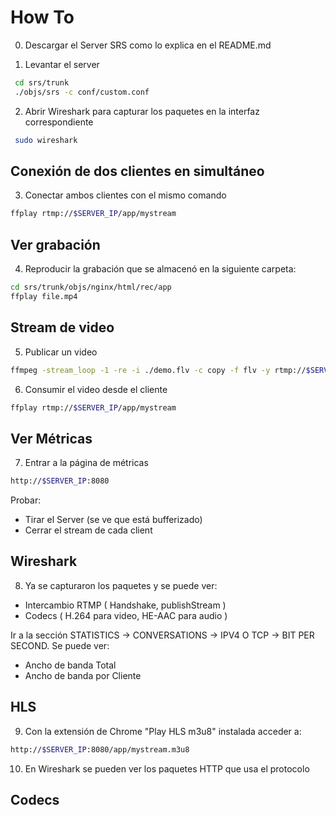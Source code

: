 # How To 

0. Descargar el Server SRS como lo explica en el README.md 

1. Levantar el server 
```bash
 cd srs/trunk
 ./objs/srs -c conf/custom.conf
```

2. Abrir Wireshark para capturar los paquetes en la interfaz correspondiente

```bash
 sudo wireshark
```

## Conexión de dos clientes en simultáneo

3. Conectar ambos clientes con el mismo comando 

```bash
ffplay rtmp://$SERVER_IP/app/mystream 
```
 
## Ver grabación 
4. Reproducir la grabación que se almacenó en la siguiente carpeta:
```bash
cd srs/trunk/objs/nginx/html/rec/app
ffplay file.mp4
```
## Stream de video 

5. Publicar un video 
```bash
ffmpeg -stream_loop -1 -re -i ./demo.flv -c copy -f flv -y rtmp://$SERVER_IP/app/mystream
```

6. Consumir el video desde el cliente
```bash
ffplay rtmp://$SERVER_IP/app/mystream 
```

## Ver Métricas 

7. Entrar a la página de métricas 
```bash
http://$SERVER_IP:8080
```
Probar: 
- Tirar el Server (se ve que está bufferizado)
- Cerrar el stream de cada client 


## Wireshark 
8. Ya se capturaron los paquetes y se puede ver:
- Intercambio RTMP ( Handshake, publishStream )
- Codecs ( H.264 para video, HE-AAC para audio ) 

Ir a la sección STATISTICS -> CONVERSATIONS -> IPV4 O TCP -> BIT PER SECOND. Se puede ver:
- Ancho de banda Total 
- Ancho de banda por Cliente 


## HLS 

9. Con la extensión de Chrome "Play HLS m3u8" instalada acceder a: 
```bash
http://$SERVER_IP:8080/app/mystream.m3u8
```
10. En Wireshark se pueden ver los paquetes HTTP que usa el protocolo

## Codecs 




